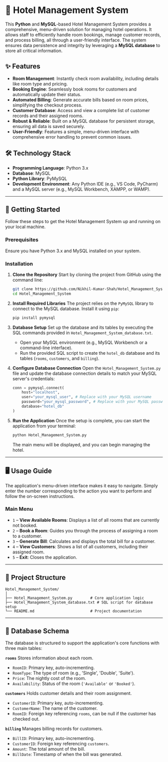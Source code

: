# 🏨 Hotel Management System

This **Python** and **MySQL**-based Hotel Management System provides a comprehensive, menu-driven solution for managing hotel operations. It allows staff to efficiently handle room bookings, manage customer records, and process billing, all through a user-friendly interface. The system ensures data persistence and integrity by leveraging a **MySQL database** to store all critical information.

## ✨ Features

  * **Room Management**: Instantly check room availability, including details like room type and pricing.
  * **Booking Engine**: Seamlessly book rooms for customers and automatically update their status.
  * **Automated Billing**: Generate accurate bills based on room prices, simplifying the checkout process.
  * **Customer Database**: Access and view a complete list of customer records and their assigned rooms.
  * **Robust & Reliable**: Built on a MySQL database for persistent storage, ensuring all data is saved securely.
  * **User-Friendly**: Features a simple, menu-driven interface with comprehensive error handling to prevent common issues.

## 🛠️ Technology Stack

  * **Programming Language**: Python 3.x
  * **Database**: MySQL
  * **Python Library**: PyMySQL
  * **Development Environment**: Any Python IDE (e.g., VS Code, PyCharm) and a MySQL server (e.g., MySQL Workbench, XAMPP, or WAMP).

-----

## 🚀 Getting Started

Follow these steps to get the Hotel Management System up and running on your local machine.

### Prerequisites

Ensure you have Python 3.x and MySQL installed on your system.

### Installation

1.  **Clone the Repository**
    Start by cloning the project from GitHub using the command line:

    ```bash
    git clone https://github.com/Nikhil-Kumar-Shah/Hotel_Management_System.git
    cd Hotel_Management_System
    ```

2.  **Install Required Libraries**
    The project relies on the `PyMySQL` library to connect to the MySQL database. Install it using `pip`:

    ```bash
    pip install pymysql
    ```

3.  **Database Setup**
    Set up the database and its tables by executing the SQL commands provided in `Hotel_Management_System_database.txt`.

      * Open your MySQL environment (e.g., MySQL Workbench or a command-line interface).
      * Run the provided SQL script to create the `hotel_db` database and its tables (`rooms`, `customers`, and `billing`).

4.  **Configure Database Connection**
    Open the `Hotel_Management_System.py` file and update the database connection details to match your MySQL server's credentials:

    ```python
    conn = pymysql.connect(
        host="localhost",
        user="your_mysql_user", # Replace with your MySQL username
        password="your_mysql_password", # Replace with your MySQL password
        database="hotel_db"
    )
    ```

5.  **Run the Application**
    Once the setup is complete, you can start the application from your terminal:

    ```bash
    python Hotel_Management_System.py
    ```

    The main menu will be displayed, and you can begin managing the hotel.

-----

## 🖥️ Usage Guide

The application's menu-driven interface makes it easy to navigate. Simply enter the number corresponding to the action you want to perform and follow the on-screen instructions.

### Main Menu

  * `1` – **View Available Rooms**: Displays a list of all rooms that are currently not booked.
  * `2` – **Book a Room**: Guides you through the process of assigning a room to a customer.
  * `3` – **Generate Bill**: Calculates and displays the total bill for a customer.
  * `4` – **View Customers**: Shows a list of all customers, including their assigned room.
  * `5` – **Exit**: Closes the application.

-----

## 📂 Project Structure

```
Hotel_Management_System/
│
├── Hotel_Management_System.py        # Core application logic
├── Hotel_Management_System_database.txt # SQL script for database setup
└── README.md                         # Project documentation
```

-----

## 📜 Database Schema

The database is structured to support the application's core functions with three main tables:

**`rooms`**
Stores information about each room.

  * `RoomID`: Primary key, auto-incrementing.
  * `RoomType`: The type of room (e.g., 'Single', 'Double', 'Suite').
  * `Price`: The nightly cost of the room.
  * `Availability`: Status of the room (`'Available'` or `'Booked'`).

**`customers`**
Holds customer details and their room assignment.

  * `CustomerID`: Primary key, auto-incrementing.
  * `CustomerName`: The name of the customer.
  * `RoomID`: Foreign key referencing `rooms`, can be null if the customer has checked out.

**`billing`**
Manages billing records for customers.

  * `BillID`: Primary key, auto-incrementing.
  * `CustomerID`: Foreign key referencing `customers`.
  * `Amount`: The total amount of the bill.
  * `BillDate`: Timestamp of when the bill was generated.
